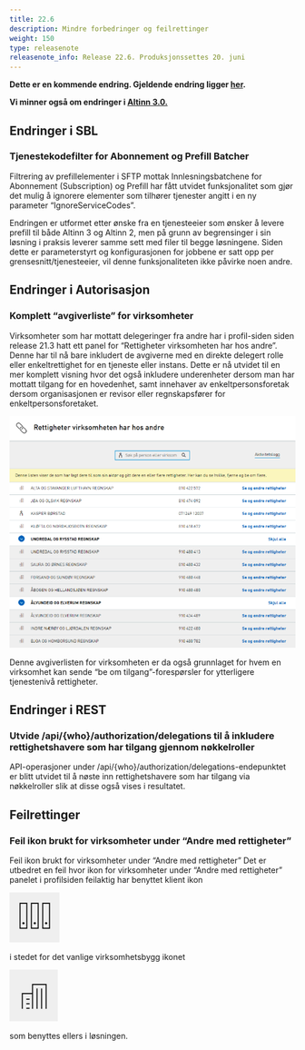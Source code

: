 ```yaml
---
title: 22.6
description: Mindre forbedringer og feilrettinger
weight: 150
type: releasenote
releasenote_info: Release 22.6. Produksjonssettes 20. juni
---
```

**Dette er en kommende endring. Gjeldende endring ligger [her](../22-5).**

**Vi minner også om endringer i [Altinn 3.0.](https://github.com/Altinn/altinn-studio/releases)**

## Endringer i SBL

### Tjenestekodefilter for Abonnement og Prefill Batcher

Filtrering av prefillelementer i SFTP mottak Innlesningsbatchene for Abonnement (Subscription) og Prefill har fått utvidet funksjonalitet som gjør det mulig å ignorere elementer som tilhører tjenester angitt i en ny parameter “IgnoreServiceCodes”.

Endringen er utformet etter ønske fra en tjenesteeier som ønsker å levere prefill til både Altinn 3 og Altinn 2, men på grunn av begrensinger i sin løsning i praksis leverer samme sett med filer til begge løsningene. 
Siden dette er parameterstyrt og konfigurasjonen for jobbene er satt opp per grensesnitt/tjenesteeier, vil denne funksjonaliteten ikke påvirke noen andre.

## Endringer i Autorisasjon

### Komplett “avgiverliste” for virksomheter

Virksomheter som har mottatt delegeringer fra andre har i profil-siden siden release 21.3 hatt ett panel for “Rettigheter virksomheten har hos andre”. 
Denne har til nå bare inkludert de avgiverne med en direkte delegert rolle eller enkeltrettighet for en tjeneste eller instans.
Dette er nå utvidet til en mer komplett visning hvor det også inkludere underenheter dersom man har mottatt tilgang for en hovedenhet, samt innehaver av enkeltpersonsforetak dersom organisasjonen er revisor eller regnskapsfører for enkeltpersonsforetaket.

![Skjermbilde som viser avgiverliste](Rettighetervirk.PNG " ")

Denne avgiverlisten for virksomheten er da også grunnlaget for hvem en virksomhet kan sende “be om tilgang”-forespørsler for ytterligere tjenestenivå rettigheter.

## Endringer i REST

### Utvide /api/{who}/authorization/delegations til å inkludere rettighetshavere som har tilgang gjennom nøkkelroller

API-operasjoner under /api/{who}/authorization/delegations-endepunktet er blitt utvidet til å nøste inn rettighetshavere som har tilgang via nøkkelroller slik at disse også vises i resultatet.

## Feilrettinger

### Feil ikon brukt for virksomheter under “Andre med rettigheter”

Feil ikon brukt for virksomheter under “Andre med rettigheter”
Det er utbedret en feil hvor ikon for virksomheter under “Andre med rettigheter” panelet i profilsiden feilaktig har benyttet klient ikon

![Skjermbilde som viser icon 1](Icon1.PNG " ")

i stedet for det vanlige virksomhetsbygg ikonet

![Skjermbilde som viser icon 2](Icon2.PNG " ")

som benyttes ellers i løsningen.
